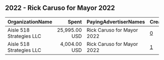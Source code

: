## 2022 - Rick Caruso for Mayor 2022 
|OrganizationName|Spent|PayingAdvertiserNames|CreativeUrls|Impressions|Genders|AgeBrackets|CountryCodes|BillingAddresses|CandidateBallotInformation|
|:---|---:|:---|:---|---:|:---|:---|:---|:---|:---|
|Aisle 518 Strategies LLC|25,995.00 USD|Rick Caruso for Mayor 2022|[0](https://www.snap.com/political-ads/asset/58448b3ad3698843e6115f9314f62f522abd9c48748a6fd0a326d2b357390ff8?mediaType=jpeg)|2,273,693||18+|united states|"1133 15th St NW,Washington,20005,US"|Rick Caruso for Mayor 2022|
|Aisle 518 Strategies LLC|4,004.00 USD|Rick Caruso for Mayor 2022|[1](https://www.snap.com/political-ads/asset/58448b3ad3698843e6115f9314f62f522abd9c48748a6fd0a326d2b357390ff8?mediaType=jpeg)|276,476||18+|united states|"1133 15th St NW,Washington,20005,US"|Rick Caruso for Mayor 2022|
